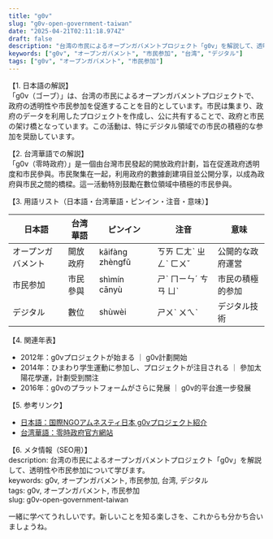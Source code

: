 ```yaml
---
title: "g0v"
slug: "g0v-open-government-taiwan"
date: "2025-04-21T02:11:18.974Z"
draft: false
description: "台湾の市民によるオープンガバメントプロジェクト「g0v」を解説して、透明性や市民参加について学びます。"
keywords: ["g0v", "オープンガバメント", "市民参加", "台湾", "デジタル"]
tags: ["g0v", "オープンガバメント", "市民参加"]
---
```


【1. 日本語の解説】  
「g0v（ゴーブ）」は、台湾の市民によるオープンガバメントプロジェクトで、政府の透明性や市民参加を促進することを目的としています。市民は集まり、政府のデータを利用したプロジェクトを作成し、公に共有することで、政府と市民の架け橋となっています。この活動は、特にデジタル領域での市民の積極的な参加を奨励しています。

【2. 台湾華語での解説】  
「g0v（零時政府）」是一個由台灣市民發起的開放政府計劃，旨在促進政府透明度和市民參與。市民聚集在一起，利用政府的數據創建項目並公開分享，以成為政府與市民之間的橋樑。這一活動特別鼓勵在數位領域中積極的市民參與。

【3. 用語リスト（日本語・台湾華語・ピンイン・注音・意味）】  

| 日本語       | 台湾華語       | ピンイン      | 注音     | 意味               |
|--------------|----------------|--------------|----------|--------------------|
| オープンガバメント | 開放政府       | kāifàng zhèngfǔ | ㄎㄞ ㄈㄤˋ ㄓㄥˋ ㄈㄨˇ | 公開的な政府運営    |
| 市民参加      | 市民參與        | shìmín cānyù  | ㄕˋ ㄇㄧㄣˊ ㄘㄢ ㄩˋ   | 市民の積極的参加   |
| デジタル      | 數位          | shùwèi        | ㄕㄨˋ ㄨㄟˋ          | デジタル技術       |

【4. 関連年表】  
- 2012年：g0vプロジェクトが始まる ｜ g0v計劃開始
- 2014年：ひまわり学生運動に参加し、プロジェクトが注目される ｜ 參加太陽花學運，計劃受到關注
- 2016年：g0vのプラットフォームがさらに発展 ｜ g0v的平台進一步發展

【5. 参考リンク】  
- [日本語：国際NGOアムネスティ日本 g0vプロジェクト紹介](https://www.amnesty.or.jp)
- [台湾華語：零時政府官方網站](https://g0v.tw)

【6. メタ情報（SEO用）】  
description: 台湾の市民によるオープンガバメントプロジェクト「g0v」を解説して、透明性や市民参加について学びます。  
keywords: g0v, オープンガバメント, 市民参加, 台湾, デジタル  
tags: g0v, オープンガバメント, 市民参加  
slug: g0v-open-government-taiwan

一緒に学べてうれしいです。新しいことを知る楽しさを、これからも分かち合いましょうね。